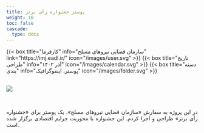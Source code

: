 ```yaml
---
title: پوستر جشنواره رأی برتر
weight: 10
toc: false
cascade:
  type: docs
---
```


<div class="detail">
{{< box title="کارفرما" info="سازمان قضایی نیروهای مسلح" link="https://imj.eadl.ir/" icon="/images/user.svg" >}}
{{< box title="تاریخ طراحی" info="آذر ۱۴۰۲" icon="/images/calendar.svg" >}}
{{< box title="دسته بندی" info="پوستر، اینفوگرافیک" icon="/images/folder.svg" >}}
</div>

<br/>

![](https://hoseinfm.ir/wp-content/uploads/2024/01/LK07-mockup1-2-scaled.jpg)

<br/>

<p style="text-align: justify;">
در این پروژه به سفارش «سازمان قضایی نیروهای مسلح»، یک پوستر برای «جشنواره رأی برتر» طراحی و اجرا کردم. این جشنواره با محوریت جرایم اقتصادی برگزار شده است.
</p>